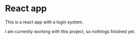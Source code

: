 # React app

This is a react app with a login system.

I am currently working with this project, so nothings finished yet.

